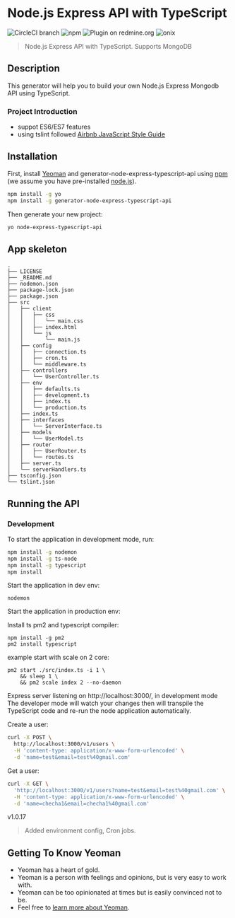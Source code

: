 # Node.js Express API with TypeScript


![CircleCI branch](https://img.shields.io/circleci/project/github/RedSparr0w/node-csgo-parser/master.svg?style=flat-square)
![npm](https://img.shields.io/npm/dm/localeval.svg?style=flat-square)
![Plugin on redmine.org](https://img.shields.io/redmine/plugin/stars/redmine_xlsx_format_issue_exporter.svg?style=flat-square)
![onix](https://img.shields.io/badge/onix-systems-blue.svg)

> Node.js Express API with TypeScript. Supports MongoDB

## Description
This generator will help you to build your own Node.js Express Mongodb API using TypeScript.

### Project Introduction
- suppot ES6/ES7 features
- using tslint followed [Airbnb JavaScript Style Guide](https://github.com/airbnb/javascript)

## Installation

First, install [Yeoman](http://yeoman.io) and generator-node-express-typescript-api using [npm](https://www.npmjs.com/) (we assume you have pre-installed [node.js](https://nodejs.org/)).

```bash
npm install -g yo
npm install -g generator-node-express-typescript-api
```

Then generate your new project:

```bash
yo node-express-typescript-api
```
## App skeleton
```
.
├── LICENSE
├── _README.md
├── nodemon.json
├── package-lock.json
├── package.json
├── src
│   ├── client
│   │   ├── css
│   │   │   └── main.css
│   │   ├── index.html
│   │   └── js
│   │       └── main.js
│   ├── config
│   │   ├── connection.ts
│   │   ├── cron.ts
│   │   └── middleware.ts
│   ├── controllers
│   │   └── UserController.ts
│   ├── env
│   │   ├── defaults.ts
│   │   ├── development.ts
│   │   ├── index.ts
│   │   └── production.ts
│   ├── index.ts
│   ├── interfaces
│   │   └── ServerInterface.ts
│   ├── models
│   │   └── UserModel.ts
│   ├── router
│   │   ├── UserRouter.ts
│   │   └── routes.ts
│   ├── server.ts
│   └── serverHandlers.ts
├── tsconfig.json
└── tslint.json
```
## Running the API
### Development
To start the application in development mode, run:

```bash
npm install -g nodemon
npm install -g ts-node
npm install -g typescript
npm install
```

Start the application in dev env:
```
nodemon
```
Start the application in production env:

Install ts pm2 and typescript compiler:
```
npm install -g pm2
pm2 install typescript
```

example start with scale on 2 core:
```
pm2 start ./src/index.ts -i 1 \
    && sleep 1 \
    && pm2 scale index 2 --no-daemon
```

Express server listening on http://localhost:3000/, in development mode
The developer mode will watch your changes then will transpile the TypeScript code and re-run the node application automatically.

Create a user:

```bash
curl -X POST \
  http://localhost:3000/v1/users \
  -H 'content-type: application/x-www-form-urlencoded' \
  -d 'name=test&email=test%40gmail.com'
```

Get a user:

```bash
curl -X GET \
  'http://localhost:3000/v1/users?name=test&email=test%40gmail.com' \
  -H 'content-type: application/x-www-form-urlencoded' \
  -d 'name=checha1&email=checha1%40gmail.com'
```

v1.0.17
>Added environment config, Cron jobs.

## Getting To Know Yeoman

 * Yeoman has a heart of gold.
 * Yeoman is a person with feelings and opinions, but is very easy to work with.
 * Yeoman can be too opinionated at times but is easily convinced not to be.
 * Feel free to [learn more about Yeoman](http://yeoman.io/).

[travis-image]: https://travis-ci.org/caiobsouza/generator-ts-node-api.svg?branch=master
[travis-url]: https://travis-ci.org/caiobsouza/generator-ts-node-api
